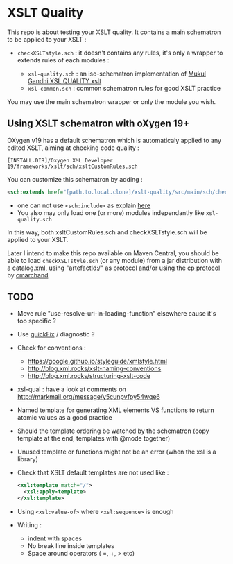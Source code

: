 # XSLT Quality

This repo is about testing your XSLT quality.
It contains a main schematron to be applied to your XSLT :

- `checkXSLTstyle.sch` : it doesn't contains any rules, it's only a wrapper to extends rules of each modules : 

    - `xsl-quality.sch` : an iso-schematron implementation of [Mukul Gandhi XSL QUALITY xslt](http://gandhimukul.tripod.com/xslt/xslquality.html)
    - `xsl-common.sch` : common schematron rules for good XSLT practice

You may use the main schematron wrapper or only the module you wish.

## Using XSLT schematron with oXygen 19+ 

OXygen v19 has a default schematron which is automaticaly applied to any edited XSLT, aiming at checking code quality :

`[INSTALL.DIR]/Oxygen XML Developer 19/frameworks/xslt/sch/xsltCustomRules.sch`

You can customize this schematron by adding : 

```xml
<sch:extends href="[path.to.local.clone]/xslt-quality/src/main/sch/checkXSLTstyle.sch"/>
```

- one can not use `<sch:include>` as explain [here](https://www.oxygenxml.com/forum/topic6804.html)
- You also may only load one (or more) modules independantly like `xsl-quality.sch`

In this way, both xsltCustomRules.sch and checkXSLTstyle.sch will be applied to your XSLT.

Later I intend to make this repo available on Maven Central, you should be able to load `checkXSLTstyle.sch` (or any module) from a jar distribution with a catalog.xml, using "artefactId:/" as protocol and/or using the 
[cp protocol](https://github.com/cmarchand/cp-protocol) by [cmarchand](https://github.com/cmarchand)

## TODO

- Move rule "use-resolve-uri-in-loading-function" elsewhere cause it's too specific ?
- Use [quickFix](http://www.schematron-quickfix.com/quickFix/guide.html) / diagnostic ?
- Check for conventions : 
    - https://google.github.io/styleguide/xmlstyle.html
    - http://blog.xml.rocks/xslt-naming-conventions
    - http://blog.xml.rocks/structuring-xslt-code
- xsl-qual : have a look at comments on http://markmail.org/message/y5cunpvfpy54wqe6
- Named template for generating XML elements VS functions to return atomic values as a good practice
- Should the template ordering be watched by the schematron (copy template at the end, templates with @mode together)
- Unused template or functions might not be an error (when the xsl is a library)
- Check that XSLT default templates are not used like :

    ```xml 
    <xsl:template match="/">
      <xsl:apply-template>
    </xsl:template>
    ```

- Using `<xsl:value-of>` where `<xsl:sequence>` is enough
- Writing : 
    - indent with spaces 
    - No break line inside templates
    - Space around operators ( =, +, > etc)
